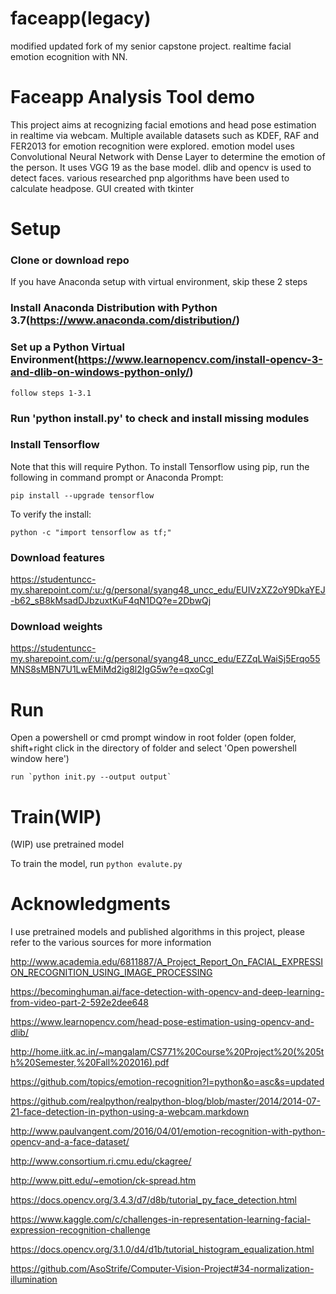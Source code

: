 # faceapp(legacy)
modified updated fork of my senior capstone project. realtime facial emotion ecognition with NN.
# Faceapp Analysis Tool demo

This project aims at recognizing facial emotions and head pose estimation in realtime via webcam. Multiple available datasets such as KDEF, RAF and FER2013 for emotion recognition were explored. emotion model uses Convolutional Neural Network with Dense Layer to determine the emotion of the person. It uses VGG 19 as the base model. dlib and opencv is used to detect faces. various researched pnp algorithms have been used to calculate headpose. GUI created with tkinter

# Setup

### Clone or download repo

If you have Anaconda setup with virtual environment, skip these 2 steps
### Install Anaconda Distribution with Python 3.7(https://www.anaconda.com/distribution/)
### Set up a Python Virtual Environment(https://www.learnopencv.com/install-opencv-3-and-dlib-on-windows-python-only/)
	follow steps 1-3.1


### Run 'python install.py' to check and install missing modules


### Install Tensorflow  
Note that this will require Python.
To install Tensorflow using pip, run the following in command prompt or Anaconda Prompt:  
```
pip install --upgrade tensorflow
``` 

To verify the install:  
```
python -c "import tensorflow as tf;"
``` 
### Download features
https://studentuncc-my.sharepoint.com/:u:/g/personal/syang48_uncc_edu/EUIVzXZ2oY9DkaYEJ-b62_sB8kMsadDJbzuxtKuF4qN1DQ?e=2DbwQj

### Download weights
https://studentuncc-my.sharepoint.com/:u:/g/personal/syang48_uncc_edu/EZZqLWaiSj5Erqo55MNS8sMBN7U1LwEMiMd2ig8l2IgG5w?e=qxoCgI

# Run

Open a powershell or cmd prompt window in root folder (open folder, shift+right click in the directory of folder and select 'Open powershell window here')


```
run `python init.py --output output`
```

# Train(WIP)

(WIP) use pretrained model

To train the model, run `python evalute.py`


# Acknowledgments
I use pretrained models and published algorithms in this project, please refer to the various sources for more information

http://www.academia.edu/6811887/A_Project_Report_On_FACIAL_EXPRESSION_RECOGNITION_USING_IMAGE_PROCESSING

https://becominghuman.ai/face-detection-with-opencv-and-deep-learning-from-video-part-2-592e2dee648

https://www.learnopencv.com/head-pose-estimation-using-opencv-and-dlib/

http://home.iitk.ac.in/~mangalam/CS771%20Course%20Project%20(%205th%20Semester,%20Fall%202016).pdf

https://github.com/topics/emotion-recognition?l=python&o=asc&s=updated

https://github.com/realpython/realpython-blog/blob/master/2014/2014-07-21-face-detection-in-python-using-a-webcam.markdown

http://www.paulvangent.com/2016/04/01/emotion-recognition-with-python-opencv-and-a-face-dataset/

http://www.consortium.ri.cmu.edu/ckagree/

http://www.pitt.edu/~emotion/ck-spread.htm

https://docs.opencv.org/3.4.3/d7/d8b/tutorial_py_face_detection.html

https://www.kaggle.com/c/challenges-in-representation-learning-facial-expression-recognition-challenge

https://docs.opencv.org/3.1.0/d4/d1b/tutorial_histogram_equalization.html

https://github.com/AsoStrife/Computer-Vision-Project#34-normalization-illumination
